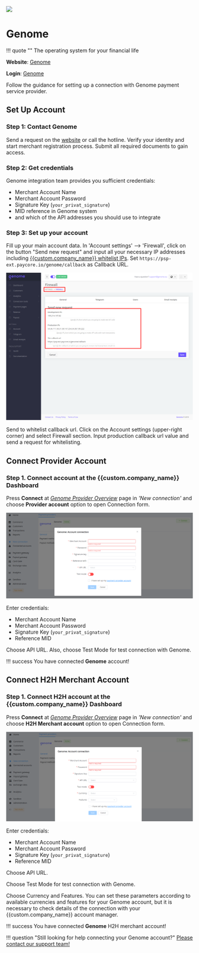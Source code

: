 <img src="https://static.openfintech.io/payment_providers/genome/logo.svg?w=400" width="400px" >

# Genome

!!! quote ""
    The operating system for your financial life

**Website**: [Genome](https://genome.eu/)

**Login**: [Genome](https://merchant.genome.eu/#/signin)

Follow the guidance for setting up a connection with Genome payment service provider.

## Set Up Account

### Step 1: Contact Genome

Send a request on the [website](https://my.genome.eu/signup) or call the hotline. Verify your identity and start merchant registration process. Submit all required documents to gain access.

### Step 2: Get credentials

Genome integration team provides you sufficient credentials:

- Merchant Account Name
- Merchant Account Password
- Signature Key (`your_privat_signature`)
- MID reference in Genome system
- and which of the API addresses you should use to integrate

### Step 3: Set up your account

Fill up your main account data. In 'Account settings' --> 'Firewall', click on the button "Send new request" and input all your necessary IP addresses including [{{custom.company_name}} whitelist IPs](/integration/ips/). Set `https://psp-ext.paycore.io/genome/callback` as Callback URL.

![Firewall](images/ips2.png)

Send to whitelist callback url. Click on the Account settings (upper-right corner) and select Firewall section. Input production callback url value and send a request for whitelisting.

## Connect Provider Account

### Step 1. Connect account at the {{custom.company_name}} Dashboard

Press **Connect** at [*Genome Provider Overview*]({{custom.dashboard_base_url}}connect-directory/payment-providers/genome/general) page in *'New connection'* and choose **Provider account** option to open Connection form.

![Connect](images/provider-account.png)

Enter credentials:

- Merchant Account Name
- Merchant Account Password
- Signature Key (`your_privat_signature`)
- Reference MID

Choose API URL. Also, choose Test Mode for test connection with Genome.

!!! success
    You have connected **Genome** account!

## Connect H2H Merchant Account

### Step 1. Connect H2H account at the {{custom.company_name}} Dashboard

Press **Connect** at [*Genome Provider Overview*]({{custom.dashboard_base_url}}connect-directory/payment-providers/genome/general) page in *'New connection'* and choose **H2H Merchant account** option to open Connection form.

![Connect](images/h2h-merchant-account.png)

Enter credentials:

- Merchant Account Name
- Merchant Account Password
- Signature Key (`your_privat_signature`)
- Reference MID

Choose API URL.

Choose Test Mode for test connection with Genome.

Choose Currency and Features. You can set these parameters according to available currencies and features for your Genome account, but it is necessary to check details of the connection with your {{custom.company_name}} account manager.

!!! success
    You have connected **Genome** H2H merchant account!

!!! question "Still looking for help connecting your Genome account?"
    [Please contact our support team!](mailto:{{custom.support_email}})
